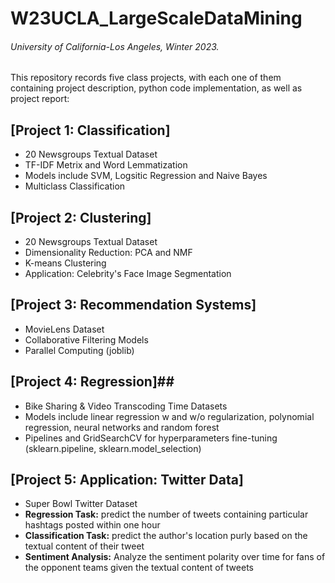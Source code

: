 # W23UCLA_LargeScaleDataMining
###### University of California-Los Angeles, Winter 2023.


This repository records five class projects, with each one of them containing project description, python code implementation, as well as project report:


## [Project 1: Classification] ##
  - 20 Newsgroups Textual Dataset
  - TF-IDF Metrix and Word Lemmatization
  - Models include SVM, Logsitic Regression and Naive Bayes
  - Multiclass Classification
  
## [Project 2: Clustering] ##
  - 20 Newsgroups Textual Dataset
  - Dimensionality Reduction: PCA and NMF
  - K-means Clustering
  - Application: Celebrity's Face Image Segmentation
  
## [Project 3: Recommendation Systems] ##
  - MovieLens Dataset
  - Collaborative Filtering Models
  - Parallel Computing (joblib)
  
## [Project 4: Regression]##
  - Bike Sharing & Video Transcoding Time Datasets
  - Models include linear regression w and w/o regularization, polynomial regression, neural networks and random forest
  - Pipelines and GridSearchCV for hyperparameters fine-tuning (sklearn.pipeline, sklearn.model_selection)
  
## [Project 5: Application: Twitter Data] ##
  - Super Bowl Twitter Dataset
  - **Regression Task:** predict the number of tweets containing particular hashtags posted within one hour
  - **Classification Task:** predict the author's location purly based on the textual content of their tweet
  - **Sentiment Analysis:** Analyze the sentiment polarity over time for fans of the opponent teams given the textual content of tweets
